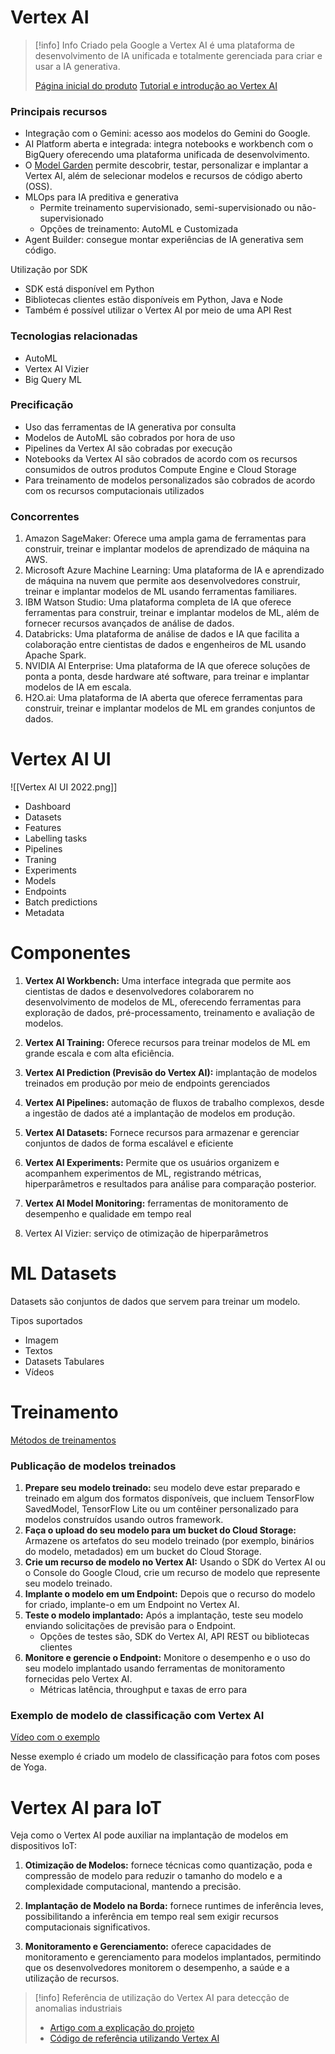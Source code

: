 # Vertex AI

> [!info] Info
> Criado pela Google a Vertex AI é uma plataforma de desenvolvimento de IA unificada e totalmente gerenciada para criar e usar a IA generativa.
> 
> [Página inicial do produto](https://cloud.google.com/vertex-ai?_gl=1*u5gaud*_up*MQ..&gclid=CjwKCAjwp8OpBhAFEiwAG7NaElBEz4y3U-Y-DtXP6jJnk--f2M35IuE0l_8HKt5cks-jpbo43hQ29BoCp0YQAvD_BwE&gclsrc=aw.ds&hl=pt_br#how-it-works)
> [Tutorial e introdução ao Vertex AI](https://www.youtube.com/playlist?list=PLIivdWyY5sqJ1YuMdGjRwJ3fFYZ_vWQ62)
> 

### Principais recursos

- Integração com o Gemini: acesso aos modelos do Gemini do Google.
- AI Platform aberta e integrada: integra notebooks e workbench com o BigQuery oferecendo uma plataforma unificada de desenvolvimento.
- O [Model Garden](https://cloud.google.com/vertex-ai/docs/start/explore-models?hl=pt-br) permite descobrir, testar, personalizar e implantar a Vertex AI, além de selecionar modelos e recursos de código aberto (OSS).
- MLOps para IA preditiva e generativa
	- Permite treinamento supervisionado, semi-supervisionado ou não-supervisionado
	- Opções de treinamento: AutoML e Customizada
- Agent Builder: consegue montar experiências de IA generativa sem código.

Utilização por SDK
- SDK está disponível em Python
- Bibliotecas clientes estão disponíveis em Python, Java e Node
- Também é possível utilizar o Vertex AI por meio de uma API Rest

### Tecnologias relacionadas

- AutoML
- Vertex AI Vizier
- Big Query ML
### Precificação

- Uso das ferramentas de IA generativa por consulta
- Modelos de AutoML são cobrados por hora de uso
- Pipelines da Vertex AI são cobradas por execução
- Notebooks da Vertex AI são cobrados de acordo com os recursos consumidos de outros produtos Compute Engine e Cloud Storage
- Para treinamento de modelos personalizados são cobrados de acordo com os recursos computacionais utilizados

### Concorrentes

1. Amazon SageMaker: Oferece uma ampla gama de ferramentas para construir, treinar e implantar modelos de aprendizado de máquina na AWS.
2. Microsoft Azure Machine Learning: Uma plataforma de IA e aprendizado de máquina na nuvem que permite aos desenvolvedores construir, treinar e implantar modelos de ML usando ferramentas familiares.
3. IBM Watson Studio: Uma plataforma completa de IA que oferece ferramentas para construir, treinar e implantar modelos de ML, além de fornecer recursos avançados de análise de dados.
4. Databricks: Uma plataforma de análise de dados e IA que facilita a colaboração entre cientistas de dados e engenheiros de ML usando Apache Spark.
5. NVIDIA AI Enterprise: Uma plataforma de IA que oferece soluções de ponta a ponta, desde hardware até software, para treinar e implantar modelos de IA em escala.
6. H2O.ai: Uma plataforma de IA aberta que oferece ferramentas para construir, treinar e implantar modelos de ML em grandes conjuntos de dados.

# Vertex AI UI

![[Vertex AI UI 2022.png]]

- Dashboard
- Datasets
- Features
- Labelling tasks
- Pipelines
- Traning
- Experiments
- Models
- Endpoints
- Batch predictions
- Metadata

# Componentes

1. **Vertex AI Workbench:** Uma interface integrada que permite aos cientistas de dados e desenvolvedores colaborarem no desenvolvimento de modelos de ML, oferecendo ferramentas para exploração de dados, pré-processamento, treinamento e avaliação de modelos.

2. **Vertex AI Training:** Oferece recursos para treinar modelos de ML em grande escala e com alta eficiência.
   
3. **Vertex AI Prediction (Previsão do Vertex AI):** implantação de modelos treinados em produção por meio de endpoints gerenciados

4. **Vertex AI Pipelines:** automação de fluxos de trabalho complexos, desde a ingestão de dados até a implantação de modelos em produção.
   
5. **Vertex AI Datasets:** Fornece recursos para armazenar e gerenciar conjuntos de dados de forma escalável e eficiente

6. **Vertex AI Experiments:** Permite que os usuários organizem e acompanhem experimentos de ML, registrando métricas, hiperparâmetros e resultados para análise para comparação posterior.
   
7. **Vertex AI Model Monitoring:** ferramentas de monitoramento de desempenho e qualidade em tempo real

8.  Vertex AI Vizier: serviço de otimização de hiperparâmetros

# ML Datasets

Datasets são conjuntos de dados que servem para treinar um modelo.

Tipos suportados

- Imagem
- Textos
- Datasets Tabulares
- Vídeos

# Treinamento

[Métodos de treinamentos](https://cloud.google.com/vertex-ai/docs/start/training-methods?utm_source=youtube&utm_medium=unpaidsoc&utm_campaign=CDR_pri_aiml_anwczyck4us_AISimplified_011021&utm_content=description&hl=pt-br)

### Publicação de modelos treinados

1. **Prepare seu modelo treinado:** seu modelo deve estar preparado e treinado em algum dos formatos disponíveis, que incluem TensorFlow SavedModel, TensorFlow Lite ou um contêiner personalizado para modelos construídos usando outros framework.
2. **Faça o upload do seu modelo para um bucket do Cloud Storage:** Armazene os artefatos do seu modelo treinado (por exemplo, binários do modelo, metadados) em um bucket do Cloud Storage.
3. **Crie um recurso de modelo no Vertex AI:** Usando o SDK do Vertex AI ou o Console do Google Cloud, crie um recurso de modelo que represente seu modelo treinado.
4. **Implante o modelo em um Endpoint:** Depois que o recurso do modelo for criado, implante-o em um Endpoint no Vertex AI.
5. **Teste o modelo implantado:** Após a implantação, teste seu modelo enviando solicitações de previsão para o Endpoint. 
	-  Opções de testes são, SDK do Vertex AI, API REST ou bibliotecas clientes
6. **Monitore e gerencie o Endpoint:** Monitore o desempenho e o uso do seu modelo implantado usando ferramentas de monitoramento fornecidas pelo Vertex AI. 
	- Métricas latência, throughput e taxas de erro para

### Exemplo de modelo de classificação com Vertex AI

[Vídeo com o exemplo](https://www.youtube.com/watch?v=d8FtBAxDZ9A&list=PLIivdWyY5sqJ1YuMdGjRwJ3fFYZ_vWQ62&index=5)

Nesse exemplo é criado um modelo de classificação para fotos com poses de Yoga.


# Vertex AI para IoT

Veja como o Vertex AI pode auxiliar na implantação de modelos em dispositivos IoT:

1. **Otimização de Modelos:** fornece técnicas como quantização, poda e compressão de modelo para reduzir o tamanho do modelo e a complexidade computacional, mantendo a precisão.
    
2. **Implantação de Modelo na Borda:** fornece runtimes de inferência leves, possibilitando a inferência em tempo real sem exigir recursos computacionais significativos.
    
3. **Monitoramento e Gerenciamento:** oferece capacidades de monitoramento e gerenciamento para modelos implantados, permitindo que os desenvolvedores monitorem o desempenho, a saúde e a utilização de recursos. 

> [!info] Referência de utilização do Vertex AI para detecção de anomalias industriais
> - [Artigo com a explicação do projeto](https://www.griddynamics.com/blog/anomaly-detection-industrial-iot-data)
> - [Código de referência utilizando Vertex AI](https://github.com/griddynamics/rnd-gcp-starter-kits/tree/main/anomaly-detection-iot-vertex-ai)